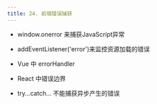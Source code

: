 ```yaml
---
title: 24. 前端错误捕获
---
```


* window.onerror 来捕获JavaScript异常

* addEventListener('error')来监控资源加载的错误

* Vue 中 errorHandler

* React 中错误边界

* try...catch... 不能捕获异步产生的错误
